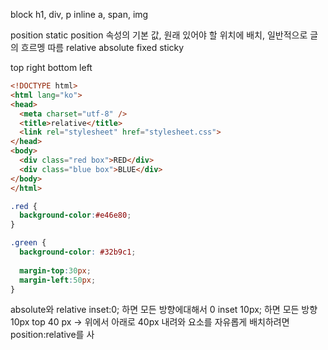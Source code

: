 block
h1, div, p
inline
a, span, img

position
  static position 속성의 기본 값, 원래 있어야 할 위치에 배치, 일반적으로 글의 흐르멩 따름
  relative
  absolute
  fixed
  sticky
  
  top
  right
  bottom
  left
  
```html
<!DOCTYPE html>
<html lang="ko">
<head>
  <meta charset="utf-8" />
  <title>relative</title>
  <link rel="stylesheet" href="stylesheet.css">
</head>
<body>
  <div class="red box">RED</div>
  <div class="blue box">BLUE</div>
</body>
</html>
```

```css
.red {
  background-color:#e46e80;
}

.green {
  background-color: #32b9c1;
  
  margin-top:30px;
  margin-left:50px;
}
```
absolute와 relative
inset:0; 하면 모든 방향에대해서 0
inset 10px; 하면 모든 방향 10px
top 40 px -> 위에서 아래로 40px 내려와
요소를 자유롭게 배치하려면 position:relative를 사

